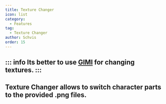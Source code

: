 ```yaml
---
title: Texture Changer
icon: list
category:
  - Features
tag:
  - Texture Changer
author: Schvis
order: 15
---
```

::: info Its better to use [GIMI](../../guide/3DM-tutorial.md) for changing textures.
:::
---
## Texture Changer allows to switch character parts to the provided .png files.
